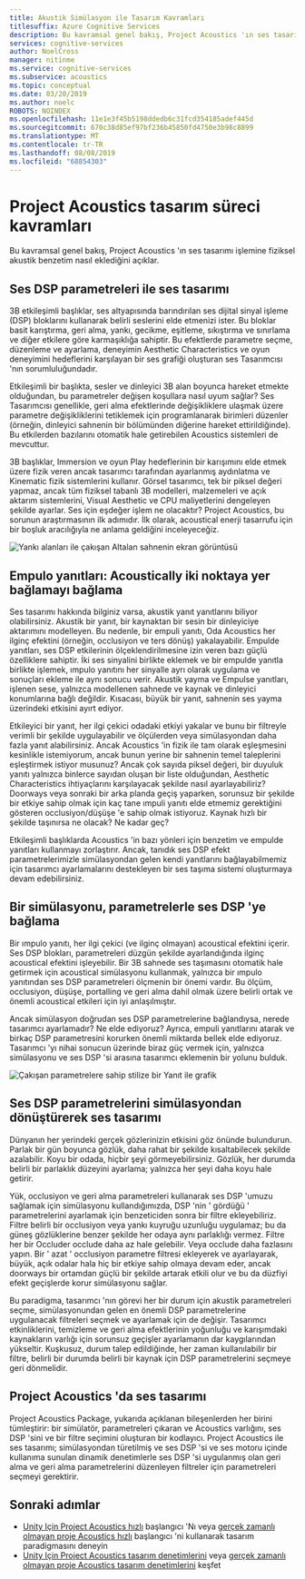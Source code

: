 ```yaml
---
title: Akustik Simülasyon ile Tasarım Kavramları
titlesuffix: Azure Cognitive Services
description: Bu kavramsal genel bakış, Project Acoustics 'ın ses tasarımı işlemine akustik simülasyonu nasıl eklediğini açıklar.
services: cognitive-services
author: NoelCross
manager: nitinme
ms.service: cognitive-services
ms.subservice: acoustics
ms.topic: conceptual
ms.date: 03/20/2019
ms.author: noelc
ROBOTS: NOINDEX
ms.openlocfilehash: 11e1e3f45b5198ddedb6c31fcd354185adef445d
ms.sourcegitcommit: 670c38d85ef97bf236b45850fd4750e3b98c8899
ms.translationtype: MT
ms.contentlocale: tr-TR
ms.lasthandoff: 08/08/2019
ms.locfileid: "68854303"
---
```

# <a name="project-acoustics-design-process-concepts"></a>Project Acoustics tasarım süreci kavramları

Bu kavramsal genel bakış, Project Acoustics 'ın ses tasarımı işlemine fiziksel akustik benzetim nasıl eklediğini açıklar.

## <a name="sound-design-with-audio-dsp-parameters"></a>Ses DSP parametreleri ile ses tasarımı

3B etkileşimli başlıklar, ses altyapısında barındırılan ses dijital sinyal işleme (DSP) bloklarını kullanarak belirli seslerini elde etmenizi ister. Bu bloklar basit karıştırma, geri alma, yankı, gecikme, eşitleme, sıkıştırma ve sınırlama ve diğer etkilere göre karmaşıklığa sahiptir. Bu efektlerde parametre seçme, düzenleme ve ayarlama, deneyimin Aesthetic Characteristics ve oyun deneyimini hedeflerini karşılayan bir ses grafiği oluşturan ses Tasarımcısı 'nın sorumluluğundadır.

Etkileşimli bir başlıkta, sesler ve dinleyici 3B alan boyunca hareket etmekte olduğundan, bu parametreler değişen koşullara nasıl uyum sağlar? Ses Tasarımcısı genellikle, geri alma efektlerinde değişikliklere ulaşmak üzere parametre değişikliklerini tetiklemek için programlanarak birimleri düzenler (örneğin, dinleyici sahnenin bir bölümünden diğerine hareket ettirildiğinde). Bu etkilerden bazılarını otomatik hale getirebilen Acoustics sistemleri de mevcuttur.

3B başlıklar, Immersion ve oyun Play hedeflerinin bir karışımını elde etmek üzere fizik veren ancak tasarımcı tarafından ayarlanmış aydınlatma ve Kinematic fizik sistemlerini kullanır. Görsel tasarımcı, tek bir piksel değeri yapmaz, ancak tüm fiziksel tabanlı 3B modelleri, malzemeleri ve açık aktarım sistemlerini, Visual Aesthetic ve CPU maliyetlerini dengeleyen şekilde ayarlar. Ses için eşdeğer işlem ne olacaktır? Project Acoustics, bu sorunun araştırmasının ilk adımıdır. İlk olarak, acoustical enerji tasarrufu için bir boşluk aracılığıyla ne anlama geldiğini inceleyeceğiz.

![Yankı alanları ile çakışan Altalan sahnenin ekran görüntüsü](media/reverb-zones-altspace.png)

## <a name="impulse-responses-acoustically-connecting-two-points-in-space"></a>Empulo yanıtları: Acoustically iki noktaya yer bağlamayı bağlama

Ses tasarımı hakkında bilginiz varsa, akustik yanıt yanıtlarını biliyor olabilirsiniz. Akustik bir yanıt, bir kaynaktan bir sesin bir dinleyiciye aktarımını modelleyen. Bu nedenle, bir empuli yanıtı, Oda Acoustics her ilginç efektini (örneğin, occlusiyon ve ters dönüş) yakalayabilir. Empulde yanıtları, ses DSP etkilerinin ölçeklendirilmesine izin veren bazı güçlü özelliklere sahiptir. İki ses sinyalini birlikte eklemek ve bir empulde yanıtla birlikte işlemek, ımpulo yanıtını her sinyalle ayrı olarak uygulama ve sonuçları ekleme ile aynı sonucu verir. Akustik yayma ve Empulse yanıtları, işlenen sese, yalnızca modellenen sahnede ve kaynak ve dinleyici konumlarına bağlı değildir. Kısacası, büyük bir yanıt, sahnenin ses yayma üzerindeki etkisini ayırt ediyor.

Etkileyici bir yanıt, her ilgi çekici odadaki etkiyi yakalar ve bunu bir filtreyle verimli bir şekilde uygulayabilir ve ölçülerden veya simülasyondan daha fazla yanıt alabilirsiniz. Ancak Acoustics 'in fizik ile tam olarak eşleşmesini kesinlikle istemiyorum, ancak bunun yerine bir sahnenin temel taleplerini eşleştirmek istiyor musunuz? Ancak çok sayıda piksel değeri, bir duyuluk yanıtı yalnızca binlerce sayıdan oluşan bir liste olduğundan, Aesthetic Characteristics ihtiyaçlarını karşılayacak şekilde nasıl ayarlayabiliriz? Doorways veya sonraki bir arka planda geçiş yaparken, sorunsuz bir şekilde bir etkiye sahip olmak için kaç tane ımpuli yanıtı elde etmemiz gerektiğini gösteren occlusiyon/düşüşe 'e sahip olmak istiyoruz. Kaynak hızlı bir şekilde taşınırsa ne olacak? Ne kadar geç?

Etkileşimli başlıklarda Acoustics 'in bazı yönleri için benzetim ve empulde yanıtları kullanmayı zorlaştırır. Ancak, tanıdık ses DSP efekt parametrelerimizle simülasyondan gelen kendi yanıtlarını bağlayabilmemiz için tasarımcı ayarlamalarını destekleyen bir ses taşıma sistemi oluşturmaya devam edebilirsiniz.

## <a name="connecting-simulation-to-audio-dsp-with-parameters"></a>Bir simülasyonu, parametrelerle ses DSP 'ye bağlama

Bir ımpulo yanıtı, her ilgi çekici (ve ilginç olmayan) acoustical efektini içerir. Ses DSP blokları, parametreleri düzgün şekilde ayarlandığında ilginç acoustical efektini işleyebilir. Bir 3B sahnede ses taşımasını otomatik hale getirmek için acoustical simülasyonu kullanmak, yalnızca bir ımpulo yanıtından ses DSP parametreleri ölçmenin bir önemi vardır. Bu ölçüm, occlusiyon, düşüşe, portalling ve geri alma dahil olmak üzere belirli ortak ve önemli acoustical etkileri için iyi anlaşılmıştır.

Ancak simülasyon doğrudan ses DSP parametrelerine bağlandıysa, nerede tasarımcı ayarlamadır? Ne elde ediyoruz? Ayrıca, empuli yanıtlarını atarak ve birkaç DSP parametresini korurken önemli miktarda bellek elde ediyoruz. Tasarımcı 'yı nihai sonucun üzerinde biraz güç vermek için, yalnızca simülasyonu ve ses DSP 'si arasına tasarımcı eklemenin bir yolunu bulduk.

![Çakışan parametrelere sahip stilize bir Yanıt ile grafik](media/acoustic-parameters.png)

## <a name="sound-design-by-transforming-audio-dsp-parameters-from-simulation"></a>Ses DSP parametrelerini simülasyondan dönüştürerek ses tasarımı

Dünyanın her yerindeki gerçek gözlerinizin etkisini göz önünde bulundurun. Parlak bir gün boyunca gözlük, daha rahat bir şekilde kısaltabilecek şekilde azalabilir. Koyu bir odada, hiçbir şeyi görmeyebilirsiniz. Gözlük, her durumda belirli bir parlaklık düzeyini ayarlama; yalnızca her şeyi daha koyu hale getirir.

Yük, occlusiyon ve geri alma parametreleri kullanarak ses DSP 'umuzu sağlamak için simülasyonu kullandığımızda, DSP 'nin ' gördüğü ' parametrelerini ayarlamak için benzeticiden sonra bir filtre ekleyebiliriz. Filtre belirli bir occlusiyon veya yankı kuyruğu uzunluğu uygulamaz; bu da güneş gözlüklerine benzer şekilde her odaya aynı parlaklığı vermez. Filtre her bir Occluder occlude daha az hale gelebilir. Veya occlude daha fazlasını yapın. Bir ' azat ' occlusiyon parametre filtresi ekleyerek ve ayarlayarak, büyük, açık odalar hala hiç bir etkiye sahip olmaya devam eder, ancak doorways bir ortamdan güçlü bir şekilde artarak etkili olur ve bu da düzfiyi efekt geçişlerde korur simülasyonu sağlar.

Bu paradigma, tasarımcı 'nın görevi her bir durum için akustik parametreleri seçme, simülasyonundan gelen en önemli DSP parametrelerine uygulanacak filtreleri seçmek ve ayarlamak için de değişir. Tasarımcı etkinliklerini, temizleme ve geri alma efektlerinin yoğunluğu ve karışımdaki kaynakların varlığı için sorunsuz geçişler ayarlamanın dar kaygılarından yükseltir. Kuşkusuz, durum talep edildiğinde, her zaman kullanılabilir bir filtre, belirli bir durumda belirli bir kaynak için DSP parametrelerini seçmeye geri dönmelidir.

## <a name="sound-design-in-project-acoustics"></a>Project Acoustics 'da ses tasarımı

Project Acoustics Package, yukarıda açıklanan bileşenlerden her birini tümleştirir: bir simülatör, parametreleri çıkaran ve Acoustics varlığını, ses DSP 'sini ve bir filtre seçimini oluşturan bir kodlayıcı. Project Acoustics ile ses tasarımı; simülasyondan türetilmiş ve ses DSP 'si ve ses motoru içinde kullanıma sunulan dinamik denetimlerle ses DSP 'si uygulanmış olan geri alma ve geri alma parametrelerini düzenleyen filtreler için parametreleri seçmeyi gerektirir.

## <a name="next-steps"></a>Sonraki adımlar
* [Unity Için Project Acoustics hızlı](unity-quickstart.md) başlangıcı 'Nı veya [gerçek zamanlı olmayan proje Acoustics hızlı](unreal-quickstart.md) başlangıcı 'ni kullanarak tasarım paradigmasını deneyin
* [Unity Için Project Acoustics tasarım denetimlerini](unity-workflow.md) veya [gerçek zamanlı olmayan proje Acoustics tasarım denetimlerini](unreal-workflow.md) keşfet

